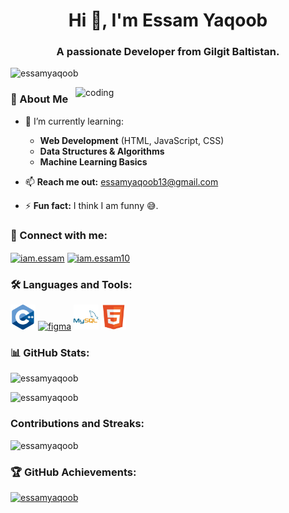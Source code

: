 ### <h1 align="center">Hi 👋, I'm Essam Yaqoob</h1>
<h3 align="center">A passionate Developer from Gilgit Baltistan.</h3>

<p align="left"> <img src="https://komarev.com/ghpvc/?username=essamyaqoob&label=Profile%20views&color=0e75b6&style=flat" alt="essamyaqoob" /> </p>

<img align="right" alt="coding" width="400" src="https://user-images.githubusercontent.com/55389276/140866485-8fb1c876-9a8f-4d6a-98dc-08c4981eaf70.gif">

### 🚀 About Me
- 🌱 I’m currently learning:
  - **Web Development** (HTML, JavaScript, CSS)
  - **Data Structures & Algorithms**
  - **Machine Learning Basics**
  
- 📫 **Reach me out:** [essamyaqoob13@gmail.com](mailto:essamyaqoob13@gmail.com)
- ⚡ **Fun fact:** I think I am funny 😅.

### 🔗 Connect with me:
<p align="left">
<a href="https://instagram.com/iam.essam" target="_blank"><img align="center" src="https://raw.githubusercontent.com/rahuldkjain/github-profile-readme-generator/master/src/images/icons/Social/instagram.svg" alt="iam.essam" height="30" width="40" /></a>
<a href="https://www.youtube.com/c/iam.essam10" target="_blank"><img align="center" src="https://raw.githubusercontent.com/rahuldkjain/github-profile-readme-generator/master/src/images/icons/Social/youtube.svg" alt="iam.essam10" height="30" width="40" /></a>
</p>

### 🛠️ Languages and Tools:
<p align="left">
  <a href="https://www.w3schools.com/cpp/" target="_blank" rel="noreferrer"> <img src="https://raw.githubusercontent.com/devicons/devicon/master/icons/cplusplus/cplusplus-original.svg" alt="cplusplus" width="40" height="40"/></a>
  <a href="https://www.figma.com/" target="_blank" rel="noreferrer"> <img src="https://www.vectorlogo.zone/logos/figma/figma-icon.svg" alt="figma" width="40" height="40"/></a>
  <a href="https://www.mysql.com/" target="_blank" rel="noreferrer"> <img src="https://raw.githubusercontent.com/devicons/devicon/master/icons/mysql/mysql-original-wordmark.svg" alt="mysql" width="40" height="40"/></a>
  <a href="https://developer.mozilla.org/en-US/docs/Web/HTML" target="_blank" rel="noreferrer"> <img src="https://raw.githubusercontent.com/devicons/devicon/master/icons/html5/html5-original.svg" alt="html5" width="40" height="40"/></a>
</p>

### 📊 GitHub Stats:
<p align="left">
  <img src="https://github-readme-stats.vercel.app/api?username=essamyaqoob&show_icons=true&locale=en&theme=light-green&height=160&width=400" alt="essamyaqoob" />
</p>

<p align="left">
  <img src="https://github-readme-stats.vercel.app/api/top-langs?username=essamyaqoob&show_icons=true&locale=en&layout=compact&theme=light-green&height=160&width=400" alt="essamyaqoob" />
</p>

### Contributions and Streaks:
<p align="left">
  <img src="https://github-readme-streak-stats.herokuapp.com/?user=essamyaqoob&theme=light-green" alt="essamyaqoob" width="400" height="160" />
</p>

### 🏆 GitHub Achievements:
<p align="left"> 
  <a href="https://github.com/ryo-ma/github-profile-trophy">
    <img src="https://github-profile-trophy.vercel.app/?username=essamyaqoob&theme=black&no-frame=true&row=1&column=6" alt="essamyaqoob" />
  </a>
</p>

